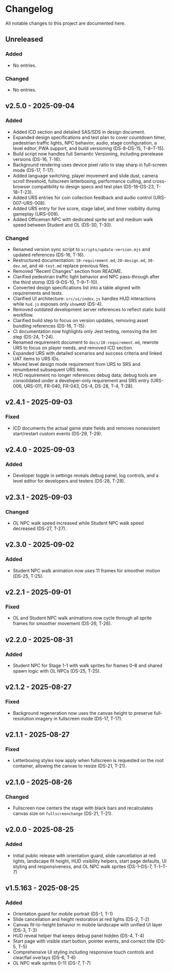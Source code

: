 # Changelog

All notable changes to this project are documented here.

## Unreleased

### Added
- No entries.

### Changed
- No entries.

## v2.5.0 - 2025-09-04

### Added
- Added ICD section and detailed SAS/SDS in design document.
- Expanded design specifications and test plan to cover countdown timer, pedestrian traffic lights, NPC behavior, audio, stage configuration, a level editor, PWA support, and build versioning (DS-8–DS-15, T-8–T-15).
- Build script now handles full Semantic Versioning, including prerelease versions (DS-16, T-16).
- Background rendering uses device pixel ratio to stay sharp in full-screen mode (DS-17, T-17).
- Added language switching, player movement and slide dust, camera scroll threshold, fullscreen letterboxing, performance culling, and cross-browser compatibility to design specs and test plan (DS-18–DS-23, T-18–T-23).
- Added URS entries for coin collection feedback and audio control (URS-007–URS-008).
- Added URS entry for live score, stage label, and timer visibility during gameplay (URS-009).
- Added Officeman NPC with dedicated sprite set and medium walk speed between Student and OL (DS-30, T-30).

### Changed
- Renamed version sync script to `scripts/update-version.mjs` and updated references (DS-16, T-16).
- Restructured documentation: `10-requirement.md`, `20-design.md`, `30-dev.md`, and `40-test.md` replace previous files.
- Removed "Recent Changes" section from README.
- Clarified pedestrian traffic light behavior and NPC pass-through after the third stomp (DS-9–DS-10, T-9–T-10).
- Converted design specifications list into a table aligned with requirements and tests.
- Clarified UI architecture: `src/ui/index.js` handles HUD interactions while `hud.js` exposes only `showHUD` (DS-4).
- Removed outdated development server references to reflect static build workflow.
- Clarified build step to focus on version updates, removing asset bundling references (DS-16, T-15).
- CI documentation now highlights only Jest testing, removing the lint step (DS-24, T-24).
- Renamed requirement document to `docs/10-requirement.md`, rewrote URS to focus on player needs, and removed ICD section.
- Expanded URS with detailed scenarios and success criteria and linked UAT items to URS IDs.
- Moved level design mode requirement from URS to SRS and renumbered subsequent URS items.
- HUD requirement no longer references debug data; debug tools are consolidated under a developer-only requirement and SRS entry (URS-006, URS-011, FR-040, FR-043, DS-4, DS-28, T-4, T-28).

## v2.4.1 - 2025-09-03

### Fixed
- ICD documents the actual game state fields and removes nonexistent start/restart custom events (DS-29, T-29).

## v2.4.0 - 2025-09-03

### Added
- Developer toggle in settings reveals debug panel, log controls, and a level editor for developers and testers (DS-28, T-28).
## v2.3.1 - 2025-09-03

### Changed
- OL NPC walk speed increased while Student NPC walk speed decreased (DS-27, T-27).

## v2.3.0 - 2025-09-02

### Added
- Student NPC walk animation now uses 11 frames for smoother motion (DS-25, T-25).

## v2.2.1 - 2025-09-01

### Fixed
- OL and Student NPC walk animations now cycle through all sprite frames for smoother movement (DS-26, T-26).

## v2.2.0 - 2025-08-31

### Added
- Student NPC for Stage 1-1 with walk sprites for frames 0–8 and shared spawn logic with OL NPCs (DS-25, T-25).

## v2.1.2 - 2025-08-27

### Fixed
- Background regeneration now uses the canvas height to preserve full-resolution imagery in fullscreen mode (DS-17, T-17).

## v2.1.1 - 2025-08-27

### Fixed
- Letterboxing styles now apply when fullscreen is requested on the root container, allowing the canvas to resize (DS-21, T-21).

## v2.1.0 - 2025-08-26

### Changed
- Fullscreen now centers the stage with black bars and recalculates canvas size on `fullscreenchange` (DS-21, T-21).

## v2.0.0 - 2025-08-25

### Added
- Initial public release with orientation guard, slide cancellation at red lights, landscape fit height, HUD visibility helpers, start page defaults, UI styling and responsiveness, and OL NPC walk sprites (DS-1–DS-7, T-1–T-7)

## v1.5.163 - 2025-08-25

### Added
- Orientation guard for mobile portrait (DS-1, T-1)
- Slide cancellation and height restoration at red lights (DS-2, T-2)
- Canvas fit-to-height behavior in mobile landscape with unified UI layer (DS-3, T-3)
- HUD reveal helper that keeps debug panel hidden (DS-4, T-4)
- Start page with visible start button, pointer events, and correct title (DS-5, T-5)
- Comprehensive UI styling including responsive touch controls and clear/fail overlays (DS-6, T-6)
- OL NPC walk sprites 0–11 (DS-7, T-7)

